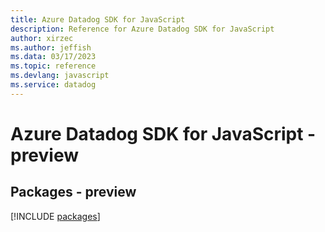 ```yaml
---
title: Azure Datadog SDK for JavaScript
description: Reference for Azure Datadog SDK for JavaScript
author: xirzec
ms.author: jeffish
ms.data: 03/17/2023
ms.topic: reference
ms.devlang: javascript
ms.service: datadog
---
```

# Azure Datadog SDK for JavaScript - preview
## Packages - preview
[!INCLUDE [packages](datadog-index.md)]